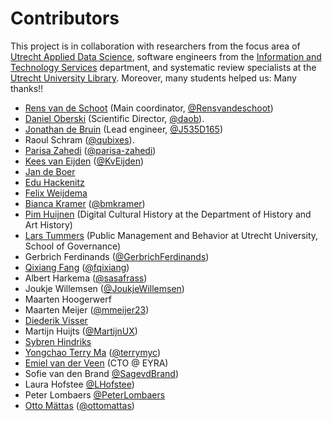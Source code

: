 # Contributors
This project is in collaboration with researchers from the focus area of [Utrecht Applied Data Science](https://www.uu.nl/en/research/applied-data-science), software engineers from the 
[Information and Technology Services](https://www.uu.nl/en/organisation/information-and-technology-services-its) department, and systematic review specialists at the [Utrecht University Library](https://www.uu.nl/en/university-library). Moreover, many students helped us: Many thanks!!

- [Rens van de Schoot](https://www.rensvandeschoot.com) (Main coordinator, [@Rensvandeschoot](https://github.com/Rensvandeschoot))
- [Daniel Oberski](https://www.uu.nl/staff/DLOberski) (Scientific Director, [@daob](https://github.com/daob)).
- [Jonathan de Bruin](https://www.uu.nl/staff/JdeBruin1) (Lead engineer, [@J535D165](https://github.com/J535D165))
- Raoul Schram ([@qubixes](https://github.com/qubixes)).
- [Parisa Zahedi](https://www.linkedin.com/in/parisa-zahedi-28b17148/) ([@parisa-zahedi](https://github.com/parisa-zahedi))
- [Kees van Eijden](https://www.uu.nl/staff/CJvanEijden) ([@KvEijden](https://github.com/KvEijden))
- [Jan de Boer](https://www.uu.nl/staff/JdeBoer)
- [Edu Hackenitz](https://www.uu.nl/staff/EJMHackenitz)
- [Felix Weijdema](https://www.uu.nl/staff/FPWeijdema)
- [Bianca Kramer](https://www.uu.nl/staff/BMRKramer) ([@bmkramer](https://github.com/bmkramer))
- [Pim Huijnen](https://www.uu.nl/staff/PHuijnen) (Digital Cultural History at the Department of History and Art History)
- [Lars Tummers](https://www.uu.nl/staff/LGTummers) (Public Management and Behavior at Utrecht University, School of Governance)
- Gerbrich Ferdinands ([@GerbrichFerdinands](https://github.com/GerbrichFerdinands))
- [Qixiang Fang](https://www.uu.nl/staff/QFang) ([@fqixiang](https://github.com/fqixiang))
- Albert Harkema ([@sasafrass](https://github.com/sasafrass))
- Joukje Willemsen ([@JoukjeWillemsen](https://github.com/JoukjeWillemsen))
- Maarten Hoogerwerf
- Maarten Meijer ([@mmeijer23](https://github.com/mmeijer23))
- [Diederik Visser](https://nl.linkedin.com/in/diederikvisser)
- Martijn Huijts ([@MartijnUX](https://github.com/MartijnUX))
- [Sybren Hindriks](https://www.linkedin.com/in/sybren-hindriks-054320135)
- [Yongchao Terry Ma](https://www.linkedin.com/in/yongchao-ma/) ([@terrymyc](https://github.com/terrymyc))
- [Emiel van der Veen](https://www.linkedin.com/in/emielvdveen/) (CTO @ EYRA)
- Sofie van den Brand [@SagevdBrand](https://github.com/SagevdBrand))
- Laura Hofstee [@LHofstee](https://github.com/LHofstee))
- Peter Lombaers [@PeterLombaers](https://github.com/PeterLombaers)
- [Otto Mättas](https://www.linkedin.com/in/ottomattas/) ([@ottomattas](https://github.com/ottomattas))
